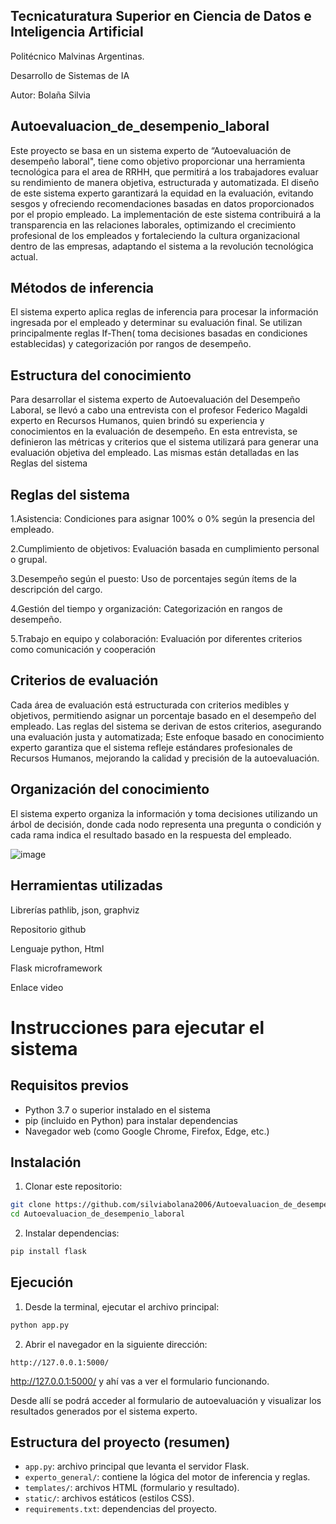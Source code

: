 ## Tecnicaturatura Superior en Ciencia de Datos e Inteligencia Artificial

Politécnico Malvinas Argentinas.

Desarrollo de Sistemas de IA

Autor: Bolaña Silvia

## Autoevaluacion_de_desempenio_laboral



Este proyecto se basa en un sistema experto de “Autoevaluación de desempeño laboral", tiene como objetivo proporcionar una herramienta tecnológica para el area de RRHH, que permitirá a los trabajadores evaluar su rendimiento de manera objetiva, estructurada y automatizada. El diseño de este sistema experto garantizará la equidad en la evaluación, evitando sesgos y ofreciendo recomendaciones basadas en datos proporcionados por el propio empleado. La implementación de este sistema contribuirá a la transparencia en las relaciones laborales, optimizando el crecimiento profesional de los empleados y fortaleciendo la cultura organizacional dentro de las empresas, adaptando el sistema a la revolución tecnológica actual.

## Métodos de inferencia

El sistema experto aplica reglas de inferencia para procesar la información ingresada por el empleado y determinar su evaluación final. Se utilizan principalmente reglas If-Then( toma decisiones basadas en condiciones establecidas) y categorización por rangos de desempeño.

## Estructura del conocimiento

Para desarrollar el sistema experto de Autoevaluación del Desempeño Laboral, se llevó a cabo una entrevista con el profesor Federico Magaldi experto en Recursos Humanos, quien brindó su experiencia y conocimientos en la evaluación de desempeño. En esta entrevista, se definieron las métricas y criterios que el sistema utilizará para generar una evaluación objetiva del empleado. Las mismas están detalladas en las Reglas del sistema 

## Reglas del sistema

   1.Asistencia: Condiciones para asignar 100% o 0% según la presencia del empleado.    

   2.Cumplimiento de objetivos: Evaluación basada en cumplimiento personal o grupal. 

   3.Desempeño según el puesto: Uso de porcentajes según ítems de la descripción del cargo.

   4.Gestión del tiempo y organización: Categorización en rangos de desempeño.

   5.Trabajo en equipo y colaboración: Evaluación por diferentes criterios como comunicación y cooperación

## Criterios de evaluación

Cada área de evaluación está estructurada con criterios medibles y objetivos, permitiendo asignar un porcentaje basado en el desempeño del empleado. Las reglas del sistema se derivan de estos criterios, asegurando una evaluación justa y automatizada; Este enfoque basado en conocimiento experto garantiza que el sistema refleje estándares profesionales de Recursos Humanos, mejorando la calidad y precisión de la autoevaluación.

## Organización del conocimiento

El sistema experto organiza la información y toma decisiones utilizando un árbol de decisión, donde cada nodo representa una pregunta o condición y cada rama indica el resultado basado en la respuesta del empleado.

![image](https://github.com/user-attachments/assets/91a86160-8d80-4a75-87dc-a925100abaf6)




## Herramientas utilizadas
Librerías pathlib, json, graphviz

Repositorio github

Lenguaje python, Html

Flask microframework

Enlace video

# Instrucciones para ejecutar el sistema

## Requisitos previos

- Python 3.7 o superior instalado en el sistema  
- pip (incluido en Python) para instalar dependencias  
- Navegador web (como Google Chrome, Firefox, Edge, etc.)  


## Instalación

1. Clonar este repositorio:

```bash
git clone https://github.com/silviabolana2006/Autoevaluacion_de_desempenio_laboral.git
cd Autoevaluacion_de_desempenio_laboral
```

2. Instalar dependencias:

```bash
pip install flask
```

## Ejecución

1. Desde la terminal, ejecutar el archivo principal:

```bash
python app.py
```

2. Abrir el navegador en la siguiente dirección:

```
http://127.0.0.1:5000/
```

http://127.0.0.1:5000/
y ahí vas a ver el formulario funcionando.

Desde allí se podrá acceder al formulario de autoevaluación y visualizar los resultados generados por el sistema experto.

## Estructura del proyecto (resumen)

- `app.py`: archivo principal que levanta el servidor Flask.
- `experto_general/`: contiene la lógica del motor de inferencia y reglas.
- `templates/`: archivos HTML (formulario y resultado).
- `static/`: archivos estáticos (estilos CSS).
- `requirements.txt`: dependencias del proyecto.

